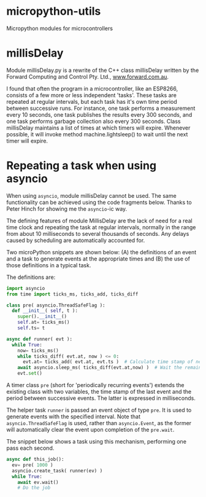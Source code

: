 # micropython-utils
Micropython modules for microcontrollers

# millisDelay
Module millisDelay.py is a rewrite of the C++ class millisDelay written by the
Forward Computing and Control Pty. Ltd., www.forward.com.au.

I found that often the program in a microcontroller, like an ESP8266, consists
of a few more or less independent 'tasks'. These tasks are repeated at regular
intervals, but each task has it's own time period between successive runs. For
instance, one task performs a measurement every 10 seconds, one task publishes
the results every 300 seconds, and one task performs garbage collection also
every 300 seconds. Class millisDelay maintains a list of times at which timers
will expire. Whenever possible, it will invoke method machine.lightsleep() to
wait until the next timer will expire.

# Repeating a task when using asyncio
When using `asyncio`, module millisDelay cannot be used. The same functionality
can be achieved using the code fragments below. Thanks to Peter Hinch for
showing me the `asyncio`-ic way.

The defining features of module MillisDelay are the lack of need for a real time
clock and repeating the task at regular intervals, normally in the range from
about 10 milliseconds to several thousands of seconds. Any delays caused by
scheduling are automatically accounted for.

Two microPython snippets are shown below: (A) the definitions of an event and a
task to generate events at the appropriate times and (B) the use of those
definitions in a typical task.

The definitions are:

```python
import asyncio
from time import ticks_ms, ticks_add, ticks_diff

class pre( asyncio.ThreadSafeFlag ):
  def __init__( self, t ):
    super().__init__()
    self.at= ticks_ms()
    self.ts= t

async def runner( evt ):
  while True:
    now= ticks_ms()
    while ticks_diff( evt.at, now ) <= 0:
      evt.at= ticks_add( evt.at, evt.ts )  # Calculate time stamp of next event
    await asyncio.sleep_ms( ticks_diff(evt.at,now) )  # Wait the remaining time
    evt.set()
```

A timer class `pre` (short for 'periodically recurring events') extends the
existing class with two variables, the time stamp of the last event and the
period between successive events. The latter is expressed in milliseconds.

The helper task `runner` is passed an event object of type `pre`. It is used to
generate events with the specified interval. Note that `asyncio.ThreadSafeFlag`
is used, rather than `asyncio.Event`, as the former will automatically clear the
event upon completion of the `pre.wait`.

The snippet below shows a task using this mechanism, performing one pass each
second.

```python
async def this_job():
  ev= pre( 1000 )
  asyncio.create_task( runner(ev) )
  while True:
    await ev.wait()
    # Do the job
```
